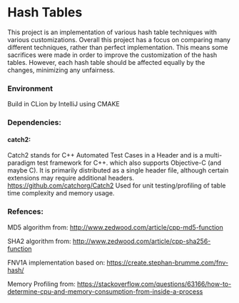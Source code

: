 # Hash Tables
This project is an implementation of various hash table techniques with various customizations. 
Overall this project has a focus on comparing many different techniques, rather than perfect implementation.
This means some sacrifices were made in order to improve the customization of the hash tables. 
However, each hash table should be affected equally by the changes, minimizing any unfairness.

### Environment
Build in CLion by IntelliJ using CMAKE

### Dependencies:
#### catch2:
Catch2 stands for C++ Automated Test Cases in a Header and is a multi-paradigm test framework for C++. which also supports Objective-C (and maybe C). It is primarily distributed as a single header file, although certain extensions may require additional headers.
https://github.com/catchorg/Catch2
Used for unit testing/profiling of table time complexity and memory usage.


### Refences:
MD5 algorithm from: http://www.zedwood.com/article/cpp-md5-function

SHA2 algorithm from: http://www.zedwood.com/article/cpp-sha256-function

FNV1A implementation based on: https://create.stephan-brumme.com/fnv-hash/

Memory Profiling from: https://stackoverflow.com/questions/63166/how-to-determine-cpu-and-memory-consumption-from-inside-a-process

